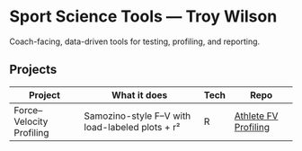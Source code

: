 # Sport Science Tools — Troy Wilson

Coach-facing, data-driven tools for testing, profiling, and reporting.

## Projects
| Project | What it does | Tech | Repo |
|---|---|---|---|
| Force–Velocity Profiling | Samozino-style F–V with load-labeled plots + r² | R | [Athlete FV Profiling](https://github.com/troywilsonsportsscience/sports-science-tools/tree/main/Athlete%20FV%20Profiling) |
